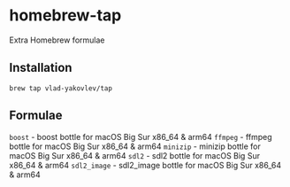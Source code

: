 # homebrew-tap
Extra Homebrew formulae

## Installation
```
brew tap vlad-yakovlev/tap
```

## Formulae

`boost` - boost bottle for macOS Big Sur x86_64 & arm64
`ffmpeg` - ffmpeg bottle for macOS Big Sur x86_64 & arm64
`minizip` - minizip bottle for macOS Big Sur x86_64 & arm64
`sdl2` - sdl2 bottle for macOS Big Sur x86_64 & arm64
`sdl2_image` - sdl2_image bottle for macOS Big Sur x86_64 & arm64
